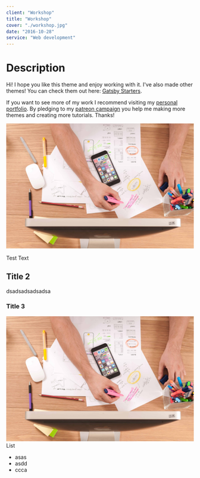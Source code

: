 ```yaml
---
client: "Workshop"
title: "Workshop"
cover: "./workshop.jpg"
date: "2016-10-28"
service: "Web development"
---
```

# Description

Hi!
I hope you like this theme and enjoy working with it. I've also made other themes! You can check them out here: [Gatsby Starters](https://www.gatsbyjs.org/docs/gatsby-starters/).

If you want to see more of my work I recommend visiting my [personal portfolio](https://www.lekoarts.de). By pledging to my [patreon campaign](https://www.patreon.com/lekoarts) you help me making more themes and creating more tutorials. Thanks!

![](./workshop.jpg)


Test Text

## Title 2
dsadsadsadsadsa

### Title 3
![](./workshop.jpg)
List
- asas
- asdd
- ccca